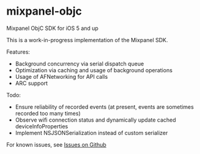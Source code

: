 mixpanel-objc
=============

Mixpanel ObjC SDK for iOS 5 and up

This is a work-in-progress implementation of the Mixpanel SDK.

Features:

* Background concurrency via serial dispatch queue
* Optimization via caching and usage of background operations
* Usage of AFNetworking for API calls
* ARC support


Todo:

* Ensure reliability of recorded events (at present, events are sometimes recorded too many times)
* Observe wifi connection status and dynamically update cached deviceInfoProperties
* Implement NSJSONSerialization instead of custom serializer

For known issues, see [Issues on Github](https://github.com/bondsy/mixpanel-objc/issues)